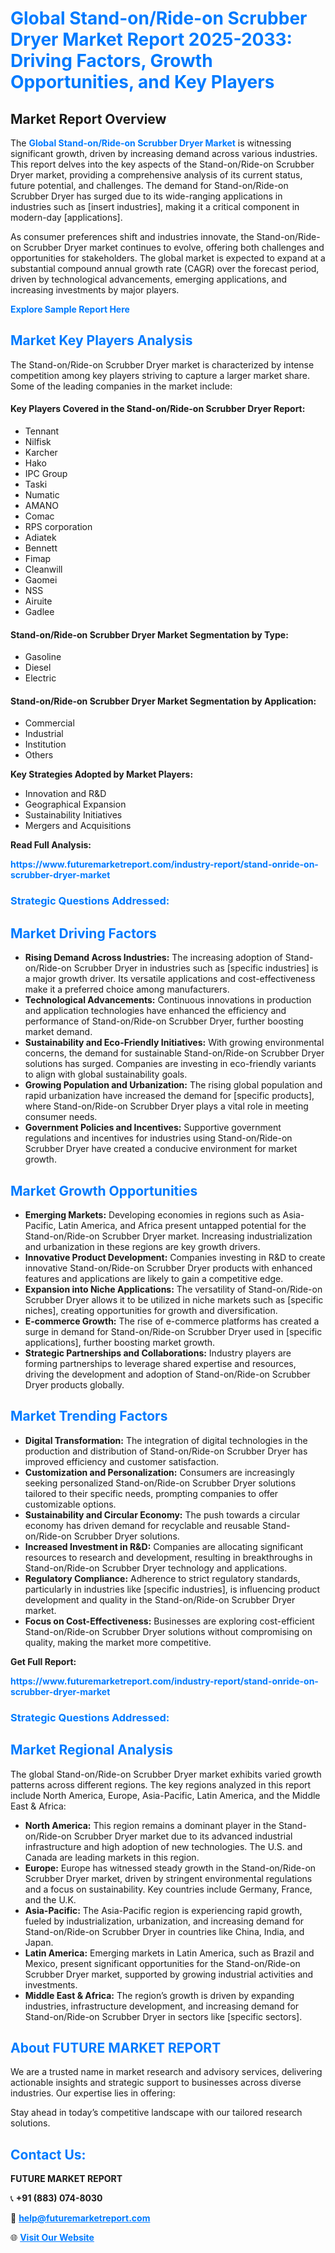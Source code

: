 <h1 style="color: #007BFF;">Global Stand-on/Ride-on Scrubber Dryer Market Report 2025-2033: Driving Factors, Growth Opportunities, and Key Players</h1>

<section id="overview">
<h2>Market Report Overview</h2>
<p>The <a href="https://www.futuremarketreport.com/industry-report/stand-onride-on-scrubber-dryer-market" style="color: #007BFF; text-decoration: none;"><strong>Global Stand-on/Ride-on Scrubber Dryer Market</strong></a> is witnessing significant growth, driven by increasing demand across various industries. This report delves into the key aspects of the Stand-on/Ride-on Scrubber Dryer market, providing a comprehensive analysis of its current status, future potential, and challenges. The demand for Stand-on/Ride-on Scrubber Dryer has surged due to its wide-ranging applications in industries such as [insert industries], making it a critical component in modern-day [applications].</p>
<p>As consumer preferences shift and industries innovate, the Stand-on/Ride-on Scrubber Dryer market continues to evolve, offering both challenges and opportunities for stakeholders. The global market is expected to expand at a substantial compound annual growth rate (CAGR) over the forecast period, driven by technological advancements, emerging applications, and increasing investments by major players.</p>
</section>

<section id="overview">
<p><a href="https://www.futuremarketreport.com/request-sample/reportId=42493" style="color: #007BFF; text-decoration: none;"><strong>Explore Sample Report Here</strong></a></p>
</section>

<section id="key-players">
<h2 style="color: #007BFF;">Market Key Players Analysis</h2>
<p>The Stand-on/Ride-on Scrubber Dryer market is characterized by intense competition among key players striving to capture a larger market share. Some of the leading companies in the market include:</p>
<h4>Key Players Covered in the Stand-on/Ride-on Scrubber Dryer Report:</h4>
<ul><li>Tennant</li><li>Nilfisk</li><li>Karcher</li><li>Hako</li><li>IPC Group</li><li>Taski</li><li>Numatic</li><li>AMANO</li><li>Comac</li><li>RPS corporation</li><li>Adiatek</li><li>Bennett</li><li>Fimap</li><li>Cleanwill</li><li>Gaomei</li><li>NSS</li><li>Airuite</li><li>Gadlee</li></ul>
<h4>Stand-on/Ride-on Scrubber Dryer Market Segmentation by Type:</h4>
<ul><li>Gasoline</li><li>Diesel</li><li>Electric</li></ul>

<h4>Stand-on/Ride-on Scrubber Dryer Market Segmentation by Application:</h4>
<ul><li>Commercial</li><li>Industrial</li><li>Institution</li><li>Others</li></ul>
<p><strong>Key Strategies Adopted by Market Players:</strong></p>
<ul>
<li>Innovation and R&D</li>
<li>Geographical Expansion</li>
<li>Sustainability Initiatives</li>
<li>Mergers and Acquisitions</li>
</ul>
</section>

<section>
<p><strong>Read Full Analysis: </strong></p><a href="https://www.futuremarketreport.com/industry-report/stand-onride-on-scrubber-dryer-market" style="color: #007BFF; text-decoration: none;"><strong>https://www.futuremarketreport.com/industry-report/stand-onride-on-scrubber-dryer-market</strong></a>
<h3 style="color: #007BFF;">Strategic Questions Addressed:</h3>
</section>

<section id="driving-factors">
<h2 style="color: #007BFF;">Market Driving Factors</h2>
<ul>
<li><strong>Rising Demand Across Industries:</strong> The increasing adoption of Stand-on/Ride-on Scrubber Dryer in industries such as [specific industries] is a major growth driver. Its versatile applications and cost-effectiveness make it a preferred choice among manufacturers.</li>
<li><strong>Technological Advancements:</strong> Continuous innovations in production and application technologies have enhanced the efficiency and performance of Stand-on/Ride-on Scrubber Dryer, further boosting market demand.</li>
<li><strong>Sustainability and Eco-Friendly Initiatives:</strong> With growing environmental concerns, the demand for sustainable Stand-on/Ride-on Scrubber Dryer solutions has surged. Companies are investing in eco-friendly variants to align with global sustainability goals.</li>
<li><strong>Growing Population and Urbanization:</strong> The rising global population and rapid urbanization have increased the demand for [specific products], where Stand-on/Ride-on Scrubber Dryer plays a vital role in meeting consumer needs.</li>
<li><strong>Government Policies and Incentives:</strong> Supportive government regulations and incentives for industries using Stand-on/Ride-on Scrubber Dryer have created a conducive environment for market growth.</li>
</ul>
</section>

<section id="growth-opportunities">
<h2 style="color: #007BFF;">Market Growth Opportunities</h2>
<ul>
<li><strong>Emerging Markets:</strong> Developing economies in regions such as Asia-Pacific, Latin America, and Africa present untapped potential for the Stand-on/Ride-on Scrubber Dryer market. Increasing industrialization and urbanization in these regions are key growth drivers.</li>
<li><strong>Innovative Product Development:</strong> Companies investing in R&D to create innovative Stand-on/Ride-on Scrubber Dryer products with enhanced features and applications are likely to gain a competitive edge.</li>
<li><strong>Expansion into Niche Applications:</strong> The versatility of Stand-on/Ride-on Scrubber Dryer allows it to be utilized in niche markets such as [specific niches], creating opportunities for growth and diversification.</li>
<li><strong>E-commerce Growth:</strong> The rise of e-commerce platforms has created a surge in demand for Stand-on/Ride-on Scrubber Dryer used in [specific applications], further boosting market growth.</li>
<li><strong>Strategic Partnerships and Collaborations:</strong> Industry players are forming partnerships to leverage shared expertise and resources, driving the development and adoption of Stand-on/Ride-on Scrubber Dryer products globally.</li>
</ul>
</section>

<section id="trending-factors">
<h2 style="color: #007BFF;">Market Trending Factors</h2>
<ul>
<li><strong>Digital Transformation:</strong> The integration of digital technologies in the production and distribution of Stand-on/Ride-on Scrubber Dryer has improved efficiency and customer satisfaction.</li>
<li><strong>Customization and Personalization:</strong> Consumers are increasingly seeking personalized Stand-on/Ride-on Scrubber Dryer solutions tailored to their specific needs, prompting companies to offer customizable options.</li>
<li><strong>Sustainability and Circular Economy:</strong> The push towards a circular economy has driven demand for recyclable and reusable Stand-on/Ride-on Scrubber Dryer solutions.</li>
<li><strong>Increased Investment in R&D:</strong> Companies are allocating significant resources to research and development, resulting in breakthroughs in Stand-on/Ride-on Scrubber Dryer technology and applications.</li>
<li><strong>Regulatory Compliance:</strong> Adherence to strict regulatory standards, particularly in industries like [specific industries], is influencing product development and quality in the Stand-on/Ride-on Scrubber Dryer market.</li>
<li><strong>Focus on Cost-Effectiveness:</strong> Businesses are exploring cost-efficient Stand-on/Ride-on Scrubber Dryer solutions without compromising on quality, making the market more competitive.</li>
</ul>
</section>

<section>
<p><strong>Get Full Report: </strong></p><a href="https://www.futuremarketreport.com/industry-report/stand-onride-on-scrubber-dryer-market" style="color: #007BFF; text-decoration: none;"><strong>https://www.futuremarketreport.com/industry-report/stand-onride-on-scrubber-dryer-market</strong></a>
<h3 style="color: #007BFF;">Strategic Questions Addressed:</h3>
</section>


<section id="regional-analysis">
<h2 style="color: #007BFF;">Market Regional Analysis</h2>
<p>The global Stand-on/Ride-on Scrubber Dryer market exhibits varied growth patterns across different regions. The key regions analyzed in this report include North America, Europe, Asia-Pacific, Latin America, and the Middle East & Africa:</p>
<ul>
<li><strong>North America:</strong> This region remains a dominant player in the Stand-on/Ride-on Scrubber Dryer market due to its advanced industrial infrastructure and high adoption of new technologies. The U.S. and Canada are leading markets in this region.</li>
<li><strong>Europe:</strong> Europe has witnessed steady growth in the Stand-on/Ride-on Scrubber Dryer market, driven by stringent environmental regulations and a focus on sustainability. Key countries include Germany, France, and the U.K.</li>
<li><strong>Asia-Pacific:</strong> The Asia-Pacific region is experiencing rapid growth, fueled by industrialization, urbanization, and increasing demand for Stand-on/Ride-on Scrubber Dryer in countries like China, India, and Japan.</li>
<li><strong>Latin America:</strong> Emerging markets in Latin America, such as Brazil and Mexico, present significant opportunities for the Stand-on/Ride-on Scrubber Dryer market, supported by growing industrial activities and investments.</li>
<li><strong>Middle East & Africa:</strong> The region’s growth is driven by expanding industries, infrastructure development, and increasing demand for Stand-on/Ride-on Scrubber Dryer in sectors like [specific sectors].</li>
</ul>
</section>

<footer>
<h2 style="color: #007BFF;">About FUTURE MARKET REPORT</h2>
<p>We are a trusted name in market research and advisory services, delivering actionable insights and strategic support to businesses across diverse industries. Our expertise lies in offering:</p>

<p>Stay ahead in today’s competitive landscape with our tailored research solutions.</p>

<h2 style="color: #007BFF;">Contact Us:</h2>
<p><strong>FUTURE MARKET REPORT</strong></p>
<p>📞 <strong>+91 (883) 074-8030</strong></p>
<p>📧 <strong><a href="mailto:help@futuremarketreport.com" style="color: #007BFF;">help@futuremarketreport.com</a></strong></p>
<p>🌐 <strong><a href="https://www.futuremarketreport.com/" style="color: #007BFF;">Visit Our Website</a></strong></p>
</footer>